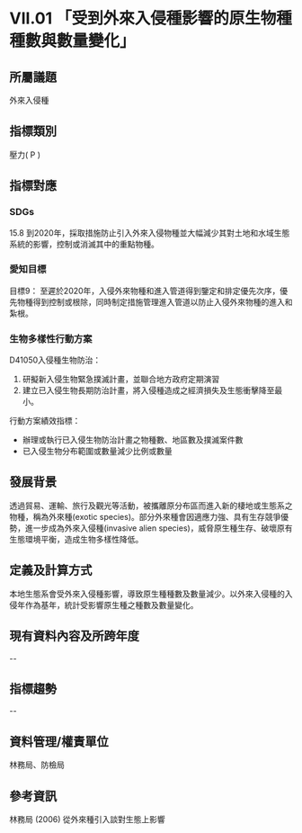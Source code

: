 # VII.01 「受到外來入侵種影響的原生物種種數與數量變化」

<script type="text/javascript" src="http://cdn.mathjax.org/mathjax/latest/MathJax.js?config=TeX-AMS-MML_HTMLorMML"></script>

## 所屬議題
外來入侵種
## 指標類別
壓力( P )
## 指標對應
### SDGs
15.8 到2020年，採取措施防止引入外來入侵物種並大幅減少其對土地和水域生態系統的影響，控制或消滅其中的重點物種。
### 愛知目標
目標9： 至遲於2020年，入侵外來物種和進入管道得到鑒定和排定優先次序，優先物種得到控制或根除，同時制定措施管理進入管道以防止入侵外來物種的進入和紮根。
### 生物多樣性行動方案
D41050入侵種生物防治：
1. 研擬新入侵生物緊急撲滅計畫，並聯合地方政府定期演習
2. 建立已入侵生物長期防治計畫，將入侵種造成之經濟損失及生態衝擊降至最小。

行動方案績效指標：
* 辦理或執行已入侵生物防治計畫之物種數、地區數及撲滅案件數
* 已入侵生物分布範圍或數量減少比例或數量
## 發展背景
透過貿易、運輸、旅行及觀光等活動，被攜離原分布區而進入新的棲地或生態系之物種，稱為外來種(exotic species)。部分外來種會因適應力強、具有生存競爭優勢，進一步成為外來入侵種(invasive alien species)，威脅原生種生存、破壞原有生態環境平衡，造成生物多樣性降低。
## 定義及計算方式
本地生態系會受外來入侵種影響，導致原生種種數及數量減少。以外來入侵種的入侵年作為基年，統計受影響原生種之種數及數量變化。
## 現有資料內容及所跨年度
--
## 指標趨勢
--
## 資料管理/權責單位
林務局、防檢局
## 參考資訊
林務局 (2006) 從外來種引入談對生態上影響